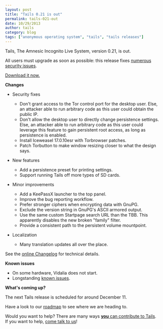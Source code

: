 ```yaml
---
layout: post
title: "Tails 0.21 is out"
permalink: tails-021-out
date: 10/29/2013
author: tails
category: blog
tags: ["anonymous operating system", "tails", "tails releases"]
---
```


Tails, The Amnesic Incognito Live System, version 0.21, is out.

All users must upgrade as soon as possible: this release fixes [numerous security issues](https://tails.boum.org/security/Numerous_security_holes_in_0.20.1/).

[Download it now.](https://tails.boum.org/download/)

**Changes**

- Security fixes
  - Don't grant access to the Tor control port for the desktop user. Else, an attacker able to run arbitrary code as this user could obtain the public IP.
  - Don't allow the desktop user to directly change persistence settings. Else, an attacker able to run arbitrary code as this user could leverage this feature to gain persistent root access, as long as persistence is enabled.
  - Install Iceweasel 17.0.10esr with Torbrowser patches.
  - Patch Torbutton to make window resizing closer to what the design says.

- New features
  - Add a persistence preset for printing settings.
  - Support running Tails off more types of SD cards.

- Minor improvements
  - Add a KeePassX launcher to the top panel.
  - Improve the bug reporting workflow.
  - Prefer stronger ciphers when encrypting data with GnuPG.
  - Exclude the version string in GnuPG's ASCII armored output.
  - Use the same custom Startpage search URL than the TBB. This apparently disables the new broken "family" filter.
  - Provide a consistent path to the persistent volume mountpoint.

- Localization
  - Many translation updates all over the place.

See the [online Changelog](https://git-tails.immerda.ch/tails/plain/debian/changelog) for technical details.

**Known issues**

- On some hardware, Vidalia does not start.
- Longstanding [known issues](https://tails.boum.org/support/known_issues/).

**What's coming up?**

The next Tails release is scheduled for around December 11.

Have a look to our [roadmap](https://labs.riseup.net/code/projects/tails/roadmap) to see where we are heading to.

Would you want to help? There are many ways [**you** can contribute to Tails](https://tails.boum.org/contribute/). If you want to help, [come talk to us](https://tails.boum.org/support/)!

